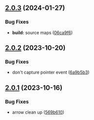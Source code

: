 ## [2.0.3](https://github.com/retejs/connection-path-plugin/compare/v2.0.2...v2.0.3) (2024-01-27)


### Bug Fixes

* **build:** source maps ([06ca9f6](https://github.com/retejs/connection-path-plugin/commit/06ca9f63e4c3bd32a7608b7fd61f5d6041e2d4b5))

## [2.0.2](https://github.com/retejs/connection-path-plugin/compare/v2.0.1...v2.0.2) (2023-10-20)


### Bug Fixes

* don't capture pointer event ([6a9b5b3](https://github.com/retejs/connection-path-plugin/commit/6a9b5b35e5cf0f7991692e05a0bda8c5396aff22))

## [2.0.1](https://github.com/retejs/connection-path-plugin/compare/v2.0.0...v2.0.1) (2023-10-16)


### Bug Fixes

* arrow clean up ([569b610](https://github.com/retejs/connection-path-plugin/commit/569b6107ff4da331dc90d48b1e8ecc2ca2526b17))
